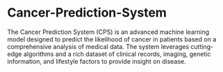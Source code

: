 # Cancer-Prediction-System
The Cancer Prediction System (CPS) is an advanced machine learning model designed to predict the likelihood of cancer in patients based on a comprehensive analysis of medical data. The system leverages cutting-edge algorithms and a rich dataset of clinical records, imaging, genetic information, and lifestyle factors to provide insight on disease.
